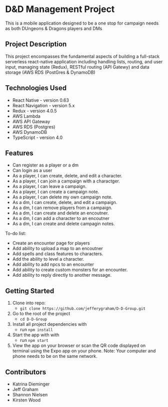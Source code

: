 # D&D Management Project

This is a mobile application designed to be a one stop for campaign needs as both DUngeons & Dragons players and DMs


## Project Description

This project encompasses the fundamental aspects of building a full-stack serverless react-native application including handling lists, routing, and user input, managing state (Redux), RESTful routing (API Gatewy) and data storage (AWS RDS (PostGres & DynamoDB)

## Technologies Used

- React Native - version 0.63
- React Navigation - version 5.x
- Redux - version 4.0.5
- AWS Lambda
- AWS API Gateway
- AWS RDS (Postgres)
- AWS DynamoDB
- TypeScript - version 4.0

## Features
- Can register as a player or a dm
- Can login as a user
- As a player, I can create, delete, and edit a character.
- As a player, I can join a campaign with a charactger.
- As a player, I can leave a campaign.
- As a player, I can create a campaign note.
- As a player, I can delete my own campaign note.
- As a dm, I can create, delete, and edit a campaign.
- As a dm, I can remove players from a campaign.
- As a dm, I can create and delete an encoutner.
- As a dm, I can add a character to an encoutner
- As a dm, I can create and delete campagin notes.

To-do list:
- Create an encounter page for players
- Add ability to upload a map to an encoutner
- Add spells and class features to characters.
- Add the ability to level a character.
- Add ability to add npcs to an encounter
- Add ability to create custom monsters for an encounter.
- Add ability to reply directly to another message.
 


## Getting Started

1.  Clone into repo:
    - `git clone https://github.com/jefferygraham/D-D-Group.git`
2.  Go to the root of the project
    - `cd D-D-Group`
3.  Install all project dependencies with
    - run `npm install`
4.  Start the app with with
    - run `npm start`
5.  View the app on your browser or scan the QR code displayed on terminal using the Expo app on your phone. Note: Your computer and phone needs to be on the same network.

## Contributors
- Katrina Dieminger
- Jeff Graham 
- Shannon Nielsen
- Kirsten Wood
